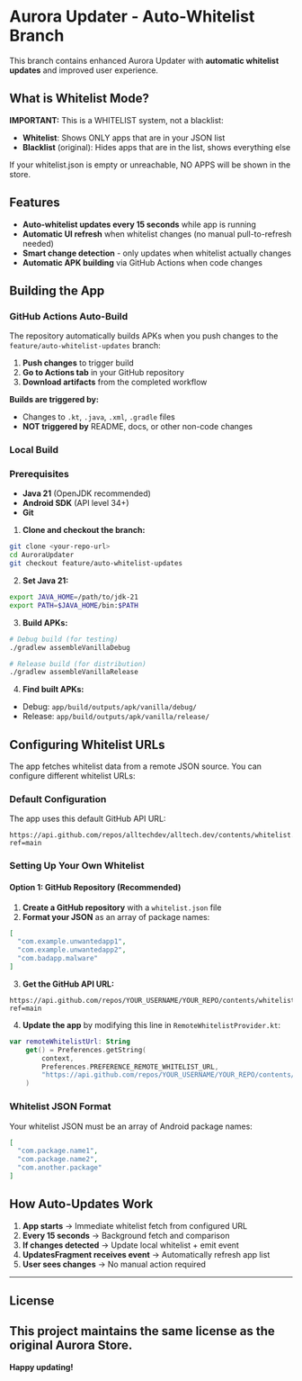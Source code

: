 # Aurora Updater - Auto-Whitelist Branch

This branch contains enhanced Aurora Updater with **automatic whitelist updates** and improved user experience.

## What is Whitelist Mode?

**IMPORTANT:** This is a WHITELIST system, not a blacklist:
- **Whitelist**: Shows ONLY apps that are in your JSON list
- **Blacklist** (original): Hides apps that are in the list, shows everything else

If your whitelist.json is empty or unreachable, NO APPS will be shown in the store.

## Features

- **Auto-whitelist updates every 15 seconds** while app is running
- **Automatic UI refresh** when whitelist changes (no manual pull-to-refresh needed)
- **Smart change detection** - only updates when whitelist actually changes
- **Automatic APK building** via GitHub Actions when code changes

## Building the App

### GitHub Actions Auto-Build

The repository automatically builds APKs when you push changes to the `feature/auto-whitelist-updates` branch:

1. **Push changes** to trigger build
2. **Go to Actions tab** in your GitHub repository
3. **Download artifacts** from the completed workflow

**Builds are triggered by:**
- Changes to `.kt`, `.java`, `.xml`, `.gradle` files
- **NOT triggered by** README, docs, or other non-code changes

### Local Build

### Prerequisites
- **Java 21** (OpenJDK recommended)
- **Android SDK** (API level 34+)
- **Git**

1. **Clone and checkout the branch:**
```bash
git clone <your-repo-url>
cd AuroraUpdater
git checkout feature/auto-whitelist-updates
```

2. **Set Java 21:**
```bash
export JAVA_HOME=/path/to/jdk-21
export PATH=$JAVA_HOME/bin:$PATH
```

3. **Build APKs:**
```bash
# Debug build (for testing)
./gradlew assembleVanillaDebug

# Release build (for distribution)
./gradlew assembleVanillaRelease
```

4. **Find built APKs:**
- Debug: `app/build/outputs/apk/vanilla/debug/`
- Release: `app/build/outputs/apk/vanilla/release/`

## Configuring Whitelist URLs

The app fetches whitelist data from a remote JSON source. You can configure different whitelist URLs:

### Default Configuration

The app uses this default GitHub API URL:
```
https://api.github.com/repos/alltechdev/alltech.dev/contents/whitelist.json?ref=main
```

### Setting Up Your Own Whitelist

#### Option 1: GitHub Repository (Recommended)

1. **Create a GitHub repository** with a `whitelist.json` file
2. **Format your JSON** as an array of package names:
```json
[
  "com.example.unwantedapp1",
  "com.example.unwantedapp2",
  "com.badapp.malware"
]
```

3. **Get the GitHub API URL:**
```
https://api.github.com/repos/YOUR_USERNAME/YOUR_REPO/contents/whitelist.json?ref=main
```

4. **Update the app** by modifying this line in `RemoteWhitelistProvider.kt`:
```kotlin
var remoteWhitelistUrl: String
    get() = Preferences.getString(
        context, 
        Preferences.PREFERENCE_REMOTE_WHITELIST_URL,
        "https://api.github.com/repos/YOUR_USERNAME/YOUR_REPO/contents/whitelist.json?ref=main"
    )
```

### Whitelist JSON Format

Your whitelist JSON must be an array of Android package names:

```json
[
  "com.package.name1",
  "com.package.name2",
  "com.another.package"
]
```

## How Auto-Updates Work

1. **App starts** → Immediate whitelist fetch from configured URL
2. **Every 15 seconds** → Background fetch and comparison
3. **If changes detected** → Update local whitelist + emit event
4. **UpdatesFragment receives event** → Automatically refresh app list
5. **User sees changes** → No manual action required


---

## License

This project maintains the same license as the original Aurora Store.
---

**Happy updating!**
